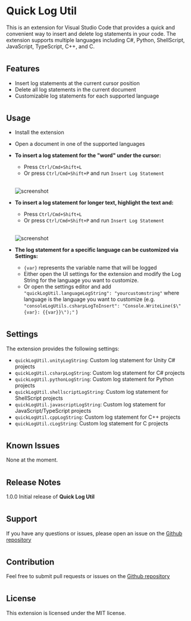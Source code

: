 # Quick Log Util
This is an extension for Visual Studio Code that provides a quick and convenient way to insert and delete log statements in your code. The extension supports multiple languages including C#, Python, ShellScript, JavaScript, TypeScript, C++, and C.

#

## Features
- Insert log statements at the current cursor position
- Delete all log statements in the current document
- Customizable log statements for each supported language

#

## Usage
- Install the extension
- Open a document in one of the supported languages
- **To insert a log statement for the "word" under the cursor:**
    - Press `Ctrl/Cmd+Shift+L` 
    - Or press `Ctrl/Cmd+Shift+P` and run `Insert Log Statement`

    <br /> 

    ![screenshot](https://raw.githubusercontent.com/vvhg1/quicklogutil/main/images/undercursor.gif)

- **To insert a log statement for longer text, highlight the text and:**
    - Press `Ctrl/Cmd+Shift+L`
    - Or press `Ctrl/Cmd+Shift+P` and run `Insert Log Statement`

    <br /> 

    ![screenshot](https://raw.githubusercontent.com/vvhg1/quicklogutil/main/images/highlighted.gif)

- **The log statement for a specific language can be customized via Settings:**
    - `{var}` represents the variable name that will be logged
    - Either open the UI settings for the extension and modify the Log String for the language you want to customize.
    - Or open the settings editor and add `"quickLogUtil.languageLogString": "yourcustomstring"` where language is the language you want to customize (e.g. `"consoleLogUtils.csharpLogToInsert": "Console.WriteLine($\"{var}: {{var}}\");"` )

#

## Settings
The extension provides the following settings:

- `quickLogUtil.unityLogString`: Custom log statement for Unity C# projects
- `quickLogUtil.csharpLogString`: Custom log statement for C# projects
- `quickLogUtil.pythonLogString`: Custom log statement for Python projects
- `quickLogUtil.shellscriptLogString`: Custom log statement for ShellScript projects
- `quickLogUtil.javascriptLogString`: Custom log statement for JavaScript/TypeScript projects
- `quickLogUtil.cppLogString`: Custom log statement for C++ projects
- `quickLogUtil.cLogString`: Custom log statement for C projects

#

## Known Issues
None at the moment.

#

## Release Notes
1.0.0
Initial release of **Quick Log Util**

#

## Support
If you have any questions or issues, please open an issue on the [Github repository](https://github.com/vvhg1/quicklogutil.git)

#

## Contribution
Feel free to submit pull requests or issues on the [Github repository](https://github.com/vvhg1/quicklogutil.git)

#

## License

This extension is licensed under the MIT license.